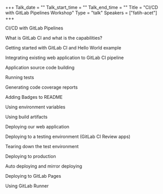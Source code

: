 +++
Talk_date = ""
Talk_start_time = ""
Talk_end_time = ""
Title = "CI/CD with GitLab Pipelines Workshop"
Type = "talk"
Speakers = ["fatih-acet"]
+++

CI/CD with GitLab Pipelines

What is GitLab CI and what is the capabilities?

Getting started with GitLab CI and Hello World example

Integrating existing web application to GitLab CI pipeline

Application source code building

Running tests

Generating code coverage reports

Adding Badges to README

Using environment variables

Using build artifacts

Deploying our web application

Deploying to a testing environment (GitLab CI Review apps)

Tearing down the test environment

Deploying to production

Auto deploying and mirror deploying

Deploying to GitLab Pages

Using GitLab Runner